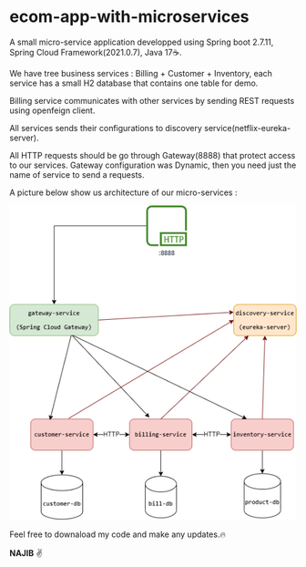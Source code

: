 # ecom-app-with-microservices

A small micro-service application developped using Spring boot 2.7.11, Spring Cloud Framework(2021.0.7), Java 17:coffee:. 


We have tree business services : Billing + Customer + Inventory, each service has a small H2 database that contains one table for demo.

Billing service communicates with other services by sending REST requests using openfeign client.

All services sends their configurations to discovery service(netflix-eureka-server).

All HTTP requests should be go through Gateway(8888) that protect access to our services.
Gateway configuration was Dynamic, then you need just the name of service to send a requests.  

A picture below show us architecture of our micro-services :

<p align="center">
  <img src="https://github.com/najiboulhouch/ecom-app-with-microservices/blob/master/ecom-app-micro-service-architecture.drawio.png?raw=true" />
</p>



Feel free to downaload my code and make any updates.:fire:


<b>NAJIB</b> :v:
